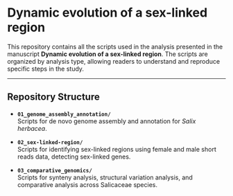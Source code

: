 # Dynamic evolution of a sex-linked region 
This repository contains all the scripts used in the analysis presented in the manuscript **Dynamic evolution of a sex-linked region**. The scripts are organized by analysis type, allowing readers to understand and reproduce specific steps in the study. 

----
## **Repository Structure**

- **`01_genome_assembly_annotation/`**  
  Scripts for de novo genome assembly and annotation for *Salix herbacea*.

- **`02_sex-linked-region/`**  
  Scripts for identifying sex-linked regions using female and male short reads data, detecting sex-linked genes.

- **`03_comparative_genomics/`**  
  Scripts for synteny analysis, structural variation analysis, and comparative analysis across Salicaceae species.

